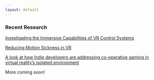 ```yaml
---
layout: default
---
```


### Recent Research

[Investigating the Immersive Capabilities of VR Control Systems](Is-This-Real-Life.pdf)  

[Reducing Motion Sickness in VR](Sickeningly-Immersive.pdf)  

[A look at how Indie developers are addressing co-operative gaming in virtual reality’s isolated environment](Will-you-be-my-Friend.pdf)  

More coming soon!
